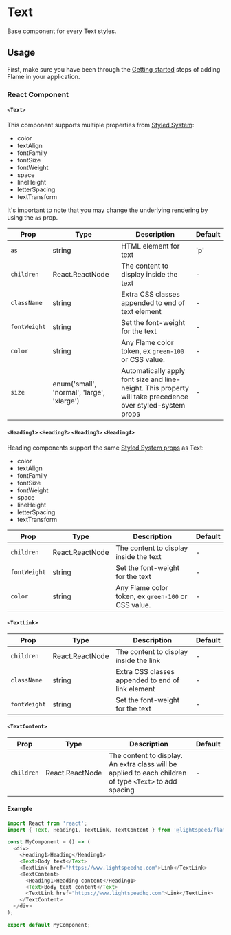 # Text

Base component for every Text styles.

## Usage

First, make sure you have been through the [Getting started](https://github.com/lightspeed/flame#getting-started) steps of adding Flame in your application.

### React Component

#### `<Text>`

This component supports multiple properties from [Styled System](https://github.com/jxnblk/styled-system/blob/master/docs/api.md):

- color
- textAlign
- fontFamily
- fontSize
- fontWeight
- space
- lineHeight
- letterSpacing
- textTransform

It's important to note that you may change the underlying rendering by using the `as` prop.

| Prop         | Type                                       | Description                                                                                                | Default |
| ------------ | ------------------------------------------ | ---------------------------------------------------------------------------------------------------------- | ------- |
| `as`         | string                                     | HTML element for text                                                                                      | 'p'     |
| `children`   | React.ReactNode                            | The content to display inside the text                                                                     | -       |
| `className`  | string                                     | Extra CSS classes appended to end of text element                                                          | -       |
| `fontWeight` | string                                     | Set the font-weight for the text                                                                           | -       |
| `color`      | string                                     | Any Flame color token, ex `green-100` or CSS value.                                                        | -       |
| `size`       | enum('small', 'normal', 'large', 'xlarge') | Automatically apply font size and line-height. This property will take precedence over styled-system props | -       |

#### `<Heading1>` `<Heading2>` `<Heading3>` `<Heading4>`

Heading components support the same [Styled System props](https://github.com/jxnblk/styled-system/blob/master/docs/api.md) as Text:

- color
- textAlign
- fontFamily
- fontSize
- fontWeight
- space
- lineHeight
- letterSpacing
- textTransform

| Prop         | Type            | Description                                         | Default |
| ------------ | --------------- | --------------------------------------------------- | ------- |
| `children`   | React.ReactNode | The content to display inside the text              | -       |
| `fontWeight` | string          | Set the font-weight for the text                    | -       |
| `color`      | string          | Any Flame color token, ex `green-100` or CSS value. | -       |

#### `<TextLink>`

| Prop         | Type            | Description                                       | Default |
| ------------ | --------------- | ------------------------------------------------- | ------- |
| `children`   | React.ReactNode | The content to display inside the link            | -       |
| `className`  | string          | Extra CSS classes appended to end of link element | -       |
| `fontWeight` | string          | Set the font-weight for the text                  | -       |

#### `<TextContent>`

| Prop       | Type            | Description                                                                                             | Default |
| ---------- | --------------- | ------------------------------------------------------------------------------------------------------- | ------- |
| `children` | React.ReactNode | The content to display. An extra class will be applied to each children of type `<Text>` to add spacing | -       |

#### Example

```js
import React from 'react';
import { Text, Heading1, TextLink, TextContent } from '@lightspeed/flame/Text';

const MyComponent = () => (
  <div>
    <Heading1>Heading</Heading1>
    <Text>Body text</Text>
    <TextLink href="https://www.lightspeedhq.com">Link</TextLink>
    <TextContent>
      <Heading1>Heading content</Heading1>
      <Text>Body text content</Text>
      <TextLink href="https://www.lightspeedhq.com">Link</TextLink>
    </TextContent>
  </div>
);

export default MyComponent;
```
